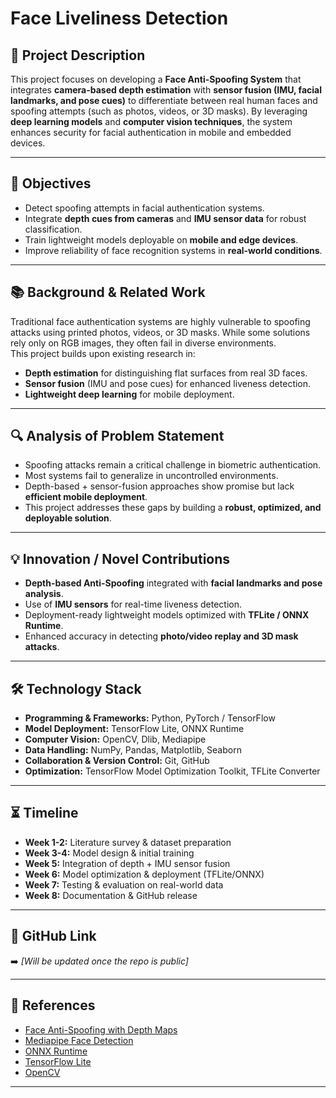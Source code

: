 # Face Liveliness Detection

## 📌 Project Description
This project focuses on developing a **Face Anti-Spoofing System** that integrates **camera-based depth estimation** with **sensor fusion (IMU, facial landmarks, and pose cues)** to differentiate between real human faces and spoofing attempts (such as photos, videos, or 3D masks). By leveraging **deep learning models** and **computer vision techniques**, the system enhances security for facial authentication in mobile and embedded devices.

---

## 🎯 Objectives
- Detect spoofing attempts in facial authentication systems.
- Integrate **depth cues from cameras** and **IMU sensor data** for robust classification.
- Train lightweight models deployable on **mobile and edge devices**.
- Improve reliability of face recognition systems in **real-world conditions**.

---

## 📚 Background & Related Work
Traditional face authentication systems are highly vulnerable to spoofing attacks using printed photos, videos, or 3D masks. While some solutions rely only on RGB images, they often fail in diverse environments.  
This project builds upon existing research in:
- **Depth estimation** for distinguishing flat surfaces from real 3D faces.  
- **Sensor fusion** (IMU and pose cues) for enhanced liveness detection.  
- **Lightweight deep learning** for mobile deployment.  

---

## 🔍 Analysis of Problem Statement
- Spoofing attacks remain a critical challenge in biometric authentication.  
- Most systems fail to generalize in uncontrolled environments.  
- Depth-based + sensor-fusion approaches show promise but lack **efficient mobile deployment**.  
- This project addresses these gaps by building a **robust, optimized, and deployable solution**.  

---

## 💡 Innovation / Novel Contributions
- **Depth-based Anti-Spoofing** integrated with **facial landmarks and pose analysis**.  
- Use of **IMU sensors** for real-time liveness detection.  
- Deployment-ready lightweight models optimized with **TFLite / ONNX Runtime**.  
- Enhanced accuracy in detecting **photo/video replay and 3D mask attacks**.  

---

## 🛠️ Technology Stack
- **Programming & Frameworks:** Python, PyTorch / TensorFlow  
- **Model Deployment:** TensorFlow Lite, ONNX Runtime  
- **Computer Vision:** OpenCV, Dlib, Mediapipe  
- **Data Handling:** NumPy, Pandas, Matplotlib, Seaborn  
- **Collaboration & Version Control:** Git, GitHub  
- **Optimization:** TensorFlow Model Optimization Toolkit, TFLite Converter  

---

## ⏳ Timeline
- **Week 1-2:** Literature survey & dataset preparation  
- **Week 3-4:** Model design & initial training  
- **Week 5:** Integration of depth + IMU sensor fusion  
- **Week 6:** Model optimization & deployment (TFLite/ONNX)  
- **Week 7:** Testing & evaluation on real-world data  
- **Week 8:** Documentation & GitHub release  

---

## 🔗 GitHub Link
➡️ *[Will be updated once the repo is public]*  

---

## 📖 References
- [Face Anti-Spoofing with Depth Maps](https://arxiv.org/abs/1904.02860)  
- [Mediapipe Face Detection](https://developers.google.com/mediapipe/solutions/vision/face_detection)  
- [ONNX Runtime](https://onnxruntime.ai/)  
- [TensorFlow Lite](https://www.tensorflow.org/lite)  
- [OpenCV](https://opencv.org/)  

---
